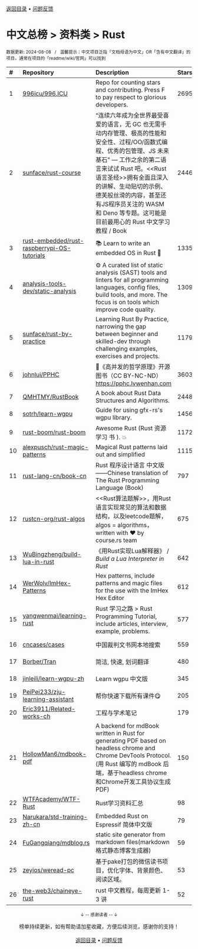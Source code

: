 <a href="https://gitee.com/GrowingGit/GitHub-Chinese-Top-Charts#github中文排行榜">返回目录</a> • <a href="/content/docs/feedback.md">问题反馈</a>

# 中文总榜 > 资料类 > Rust
<sub>数据更新: 2024-08-08&nbsp;&nbsp;&nbsp;/&nbsp;&nbsp;&nbsp;温馨提示：中文项目泛指「文档母语为中文」OR「含有中文翻译」的项目，通常在项目的「readme/wiki/官网」可以找到</sub>

|#|Repository|Description|Stars|Updated|
|:-|:-|:-|:-|:-|
|1|[996icu/996.ICU](https://github.com/996icu/996.ICU)|Repo for counting stars and contributing. Press F to pay respect to glorious developers.|269584|2024-07-12|
|2|[sunface/rust-course](https://github.com/sunface/rust-course)|“连续六年成为全世界最受喜爱的语言，无 GC 也无需手动内存管理、极高的性能和安全性、过程/OO/函数式编程、优秀的包管理、JS 未来基石" — 工作之余的第二语言来试试 Rust 吧。<<Rust语言圣经>>拥有全面且深入的讲解、生动贴切的示例、德芙般丝滑的内容，甚至还有JS程序员关注的 WASM 和 Deno 等专题。这可能是目前最用心的 Rust 中文学习教程 / Book |24465|2024-08-01|
|3|[rust-embedded/rust-raspberrypi-OS-tutorials](https://github.com/rust-embedded/rust-raspberrypi-OS-tutorials)|:books: Learn to write an embedded OS in Rust :crab:|13352|2024-02-10|
|4|[analysis-tools-dev/static-analysis](https://github.com/analysis-tools-dev/static-analysis)|⚙️ A curated list of static analysis (SAST) tools and linters for all programming languages, config files, build tools, and more. The focus is on tools which improve code quality.|13098|2024-08-02|
|5|[sunface/rust-by-practice](https://github.com/sunface/rust-by-practice)|Learning Rust By Practice,  narrowing the gap between beginner and skilled-dev through challenging examples, exercises and projects.|11795|2024-08-04|
|6|[johnlui/PPHC](https://github.com/johnlui/PPHC)|📙《高并发的哲学原理》开源图书（CC BY-NC-ND）https://pphc.lvwenhan.com|3603|2024-07-23|
|7|[QMHTMY/RustBook](https://github.com/QMHTMY/RustBook)|A book about Rust Data Structures and Algorithms.|2448|2024-07-21|
|8|[sotrh/learn-wgpu](https://github.com/sotrh/learn-wgpu)|Guide for using gfx-rs's wgpu library.|1456|2024-07-24|
|9|[rust-boom/rust-boom](https://github.com/rust-boom/rust-boom)|Awesome Rust (Rust 资源   学习   书 ). 💥|1172|2024-03-19|
|10|[alexpusch/rust-magic-patterns](https://github.com/alexpusch/rust-magic-patterns)|Magical Rust patterns laid out and simplified|1115|2024-05-11|
|11|[rust-lang-cn/book-cn](https://github.com/rust-lang-cn/book-cn)|Rust  程序设计语言 中文版——Chinese translation of The Rust Programming Language (Book)|797|2024-06-16|
|12|[rustcn-org/rust-algos](https://github.com/rustcn-org/rust-algos)|<<Rust算法题解>>，用Rust语言实现常见的算法和数据结构，以及leetcode题解，algos = algorithms，written with ❤️ by course.rs team|675|2024-02-09|
|13|[WuBingzheng/build-lua-in-rust](https://github.com/WuBingzheng/build-lua-in-rust)|《用Rust实现Lua解释器》 / _Build a Lua Interpreter in Rust_|642|2024-03-25|
|14|[WerWolv/ImHex-Patterns](https://github.com/WerWolv/ImHex-Patterns)|Hex patterns, include patterns and magic files for the use with the ImHex Hex Editor|612|2024-08-07|
|15|[yangwenmai/learning-rust](https://github.com/yangwenmai/learning-rust)|Rust 学习之路 > Rust Programming Tutorial, include articles, interview, example, problems.|577|2024-04-11|
|16|[cncases/cases](https://github.com/cncases/cases)|中国裁判文书网本地搜索|559|2024-08-05|
|17|[Borber/Tran](https://github.com/Borber/Tran)|简洁, 快速, 划词翻译|480|2024-08-06|
|18|[jinleili/learn-wgpu-zh](https://github.com/jinleili/learn-wgpu-zh)|Learn wgpu 中文版|345|2024-07-22|
|19|[PeiPei233/zju-learning-assistant](https://github.com/PeiPei233/zju-learning-assistant)|帮你快速下载所有课件😋|205|2024-06-30|
|20|[Eric3911/Related-works-ch](https://github.com/Eric3911/Related-works-ch)|工程与学术笔记|179|2024-07-18|
|21|[HollowMan6/mdbook-pdf](https://github.com/HollowMan6/mdbook-pdf)|A backend for mdBook written in Rust for generating PDF based on headless chrome and Chrome DevTools Protocol. (用 Rust 编写的 mdBook 后端，基于headless chrome和Chrome开发工具协议生成PDF)|150|2024-08-06|
|22|[WTFAcademy/WTF-Rust](https://github.com/WTFAcademy/WTF-Rust)|Rust学习资料汇总|98|2024-07-20|
|23|[Narukara/std-training-zh-cn](https://github.com/Narukara/std-training-zh-cn)|Embedded Rust on Espressif 简体中文版|79|2024-06-29|
|24|[FuGangqiang/mdblog.rs](https://github.com/FuGangqiang/mdblog.rs)|static site generator from markdown files(markdown 格式静态博客生成器)|59|2024-07-09|
|25|[zeyios/weread-pc](https://github.com/zeyios/weread-pc)|基于pake打包的微信读书项目，优化字体、背景颜色、阅读区域。|53|2024-02-16|
|26|[the-web3/chaineye-rust](https://github.com/the-web3/chaineye-rust)|rust 中文教程，每周更新 1-3 讲|52|2024-07-06|

<div align="center">
    <p><sub>↓ -- 感谢读者 -- ↓</sub></p>
    榜单持续更新，如有帮助请加星收藏，方便后续浏览，感谢你的支持！
</div>

<br/>

<div align="center"><a href="https://gitee.com/GrowingGit/GitHub-Chinese-Top-Charts#github中文排行榜">返回目录</a> • <a href="/content/docs/feedback.md">问题反馈</a></div>
